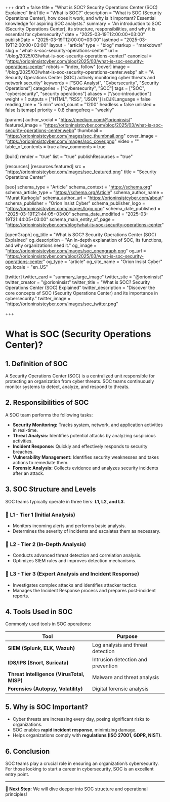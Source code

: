 +++
draft = false
title = "What is SOC? Security Operations Center (SOC) Explained"
linkTitle = "What is SOC?"
description = "What is SOC (Security Operations Center), how does it work, and why is it important? Essential knowledge for aspiring SOC analysts."
summary = "An introduction to SOC (Security Operations Center), its structure, responsibilities, and why it is essential for cybersecurity."
date = "2025-03-19T12:00:00+03:00"
publishDate = "2025-03-19T12:00:00+03:00"
lastmod = "2025-03-19T12:00:00+03:00"
layout = "article"
type = "blog"
markup = "markdown"
slug = "what-is-soc-security-operations-center"
url = "/blog/2025/03/what-is-soc-security-operations-center/"
canonical = "https://orioninsistcyber.com/blog/2025/03/what-is-soc-security-operations-center"
robots = "index, follow"
[cover]
 image = "/blog/2025/03/what-is-soc-security-operations-center.webp"
 alt = "A Security Operations Center (SOC) actively monitoring cyber threats and network security"
keywords = ["SOC Analyst", "Cybersecurity", "Security Operations"]
categories = ["Cybersecurity", "SOC"]
tags = ["SOC", "cybersecurity", "security operations"]
aliases = ["/soc-introduction"]
weight = 1
outputs = ["HTML", "RSS", "JSON"]
isCJKLanguage = false
reading_time = "5 min"
word_count = "1200"
headless = false
unlisted = false
[sitemap]
  priority = 0.8
  changefreq = "weekly"




[params]
  author_social = "https://medium.com/@orioninsist"
  featured_image = "https://orioninsistcyber.com/blog/2025/03/what-is-soc-security-operations-center.webp"
  thumbnail = "https://orioninsistcyber.com/images/soc_thumbnail.png"
  cover_image = "https://orioninsistcyber.com/images/soc_cover.png"
  video = ""
  table_of_contents = true
  allow_comments = true

[build]
  render = "true"
  list = "true"
  publishResources = "true"

[resources]
  [resources.featured]
    src = "https://orioninsistcyber.com/images/soc_featured.png"
    title = "Security Operations Center"

[seo]
  schema_type = "Article"
  schema_context = "https://schema.org"
  schema_article_type = "https://schema.org/Article"
  schema_author_name = "Murat Kurkoglu"
  schema_author_url = "https://orioninsistcyber.com/about"
  schema_publisher = "Orion Insist Cyber"
  schema_publisher_logo = "https://orioninsistcyber.com/images/logo.png"
  schema_date_published = "2025-03-19T21:44:05+03:00"
  schema_date_modified = "2025-03-19T21:44:05+03:00"
  schema_main_entity_of_page = "https://orioninsistcyber.com/blog/what-is-soc-security-operations-center"

[openGraph]
  og_title = "What is SOC? Security Operations Center (SOC) Explained"
  og_description = "An in-depth explanation of SOC, its functions, and why organizations need it."
  og_image = "https://orioninsistcyber.com/images/soc_opengraph.png"
  og_url = "https://orioninsistcyber.com/blog/2025/03/what-is-soc-security-operations-center"
  og_type = "article"
  og_site_name = "Orion Insist Cyber"
  og_locale = "en_US"

[twitter]
  twitter_card = "summary_large_image"
  twitter_site = "@orioninsist"
  twitter_creator = "@orioninsist"
  twitter_title = "What is SOC? Security Operations Center (SOC) Explained"
  twitter_description = "Discover the core concepts of SOC (Security Operations Center) and its importance in cybersecurity."
  twitter_image = "https://orioninsistcyber.com/images/soc_twitter.png"



+++

# What is SOC (Security Operations Center)?

## 1. Definition of SOC
A Security Operations Center (SOC) is a centralized unit responsible for protecting an organization from cyber threats. SOC teams continuously monitor systems to detect, analyze, and respond to threats.

## 2. Responsibilities of SOC
A SOC team performs the following tasks:

- **Security Monitoring:** Tracks system, network, and application activities in real-time.
- **Threat Analysis:** Identifies potential attacks by analyzing suspicious activities.
- **Incident Response:** Quickly and effectively responds to security breaches.
- **Vulnerability Management:** Identifies security weaknesses and takes actions to remediate them.
- **Forensic Analysis:** Collects evidence and analyzes security incidents after an attack.

## 3. SOC Structure and Levels
SOC teams typically operate in three tiers: **L1, L2, and L3.**

### 🔹 **L1 - Tier 1 (Initial Analysis)**
- Monitors incoming alerts and performs basic analysis.
- Determines the severity of incidents and escalates them as necessary.

### 🔹 **L2 - Tier 2 (In-Depth Analysis)**
- Conducts advanced threat detection and correlation analysis.
- Optimizes SIEM rules and improves detection mechanisms.

### 🔹 **L3 - Tier 3 (Expert Analysis and Incident Response)**
- Investigates complex attacks and identifies attacker tactics.
- Manages the Incident Response process and prepares post-incident reports.

## 4. Tools Used in SOC
Commonly used tools in SOC operations:

| Tool | Purpose |
|------|---------|
| **SIEM (Splunk, ELK, Wazuh)** | Log analysis and threat detection |
| **IDS/IPS (Snort, Suricata)** | Intrusion detection and prevention |
| **Threat Intelligence (VirusTotal, MISP)** | Malware and threat analysis |
| **Forensics (Autopsy, Volatility)** | Digital forensic analysis |

## 5. Why is SOC Important?
- Cyber threats are increasing every day, posing significant risks to organizations.
- SOC enables **rapid incident response**, minimizing damage.
- Helps organizations comply with **regulations (ISO 27001, GDPR, NIST).**

## 6. Conclusion
SOC teams play a crucial role in ensuring an organization’s cybersecurity. For those looking to start a career in cybersecurity, SOC is an excellent entry point.

---
**📌 Next Step:** We will dive deeper into SOC structure and operational principles!
